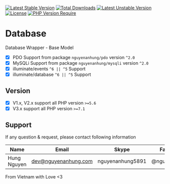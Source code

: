 [![Latest Stable Version](http://poser.pugx.org/nguyenanhung/database/v)](https://packagist.org/packages/nguyenanhung/database) [![Total Downloads](http://poser.pugx.org/nguyenanhung/database/downloads)](https://packagist.org/packages/nguyenanhung/database) [![Latest Unstable Version](http://poser.pugx.org/nguyenanhung/database/v/unstable)](https://packagist.org/packages/nguyenanhung/database) [![License](http://poser.pugx.org/nguyenanhung/database/license)](https://packagist.org/packages/nguyenanhung/database) [![PHP Version Require](http://poser.pugx.org/nguyenanhung/database/require/php)](https://packagist.org/packages/nguyenanhung/database)

# Database

Database Wrapper - Base Model

- [x] PDO Support from package `nguyenanhung/pdo` version `^2.0`
- [x] MySQLi Support from package `nguyenanhung/mysqli` version `^2.0`
- [x] illuminate/events `^6 || ^5` Support
- [x] illuminate/database `^6 || ^5` Support

## Version

- [x] V1.x, V2.x support all PHP version `>=5.6`
- [x] V3.x support all PHP version `>=7.1`

## Support

If any question & request, please contact following information

| Name        | Email                | Skype            | Facebook      |
| ----------- | -------------------- | ---------------- | ------------- |
| Hung Nguyen | dev@nguyenanhung.com | nguyenanhung5891 | @nguyenanhung |

From Vietnam with Love <3